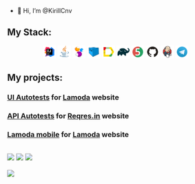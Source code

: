 - 👋 Hi, I’m @KirillCnv

## My Stack:
 <p align="center">
<img width="6%" title="Idea" src="image/logo/Idea.svg">
<img width="6%" title="Java" src="image/logo/Java.svg">
<img width="6%" title="Selenide" src="image/logo/Selenide.svg">
<img width="6%" title="Selenoid" src="image/logo/Selenoid.svg">
<img width="6%" title="Allure Report" src="image/logo/Allure.svg">
<img width="6%" title="Gradle" src="image/logo/Gradle.svg">
<img width="6%" title="JUnit5" src="image/logo/Junit5.svg">
<img width="6%" title="GitHub" src="image/logo/GitHub.svg">
<img width="6%" title="Jenkins" src="image/logo/Jenkins.svg">
<img width="6%" title="Telegram" src="image/logo/Telegram.svg">
</p>

## My projects:
###  <a target="_blank" href="https://github.com/KirillCnv/HW_11">UI Autotests</a> for <a target="_blank" href="https://www.lamoda.ru/"> Lamoda</a> website
###  <a target="_blank" href="https://github.com/KirillCnv/HW_12_REST-API">API Autotests</a> for <a target="_blank" href="https://reqres.in/"> Reqres.in</a> website
###  <a target="_blank" href="https://github.com/KirillCnv/Project_Mobile_autotesting_Lamoda">Lamoda mobile</a> for <a target="_blank" href="https://www.lamoda.ru/"> Lamoda</a> website


![](http://github-profile-summary-cards.vercel.app/api/cards/stats?username=KirillCnv)
![](http://github-profile-summary-cards.vercel.app/api/cards/repos-per-language?username=KirillCnv)
![](https://github-profile-summary-cards.vercel.app/api/cards/profile-details?username=KirillCnv)
---

![](https://komarev.com/ghpvc/?username=your-github-KirillCnv)
